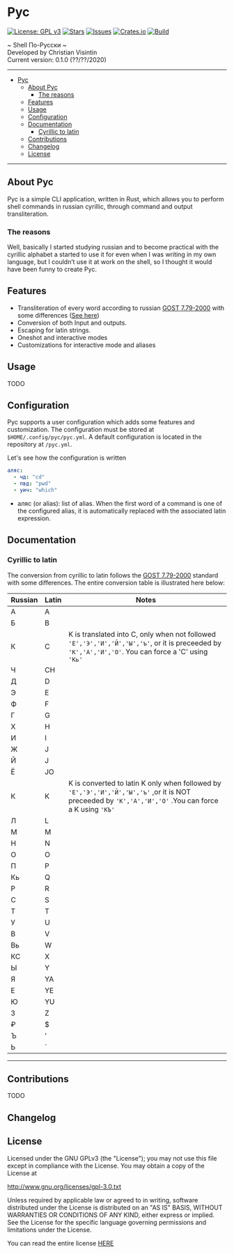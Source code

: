 # Pyc

[![License: GPL v3](https://img.shields.io/badge/License-GPLv3-blue.svg)](https://www.gnu.org/licenses/gpl-3.0) [![Stars](https://img.shields.io/github/stars/ChristianVisintin/Pyc.svg)](https://github.com/ChristianVisintin/Pyc) [![Issues](https://img.shields.io/github/issues/ChristianVisintin/Pyc.svg)](https://github.com/ChristianVisintin/Pyc/issues) [![Crates.io](https://img.shields.io/badge/crates.io-v0.1.0-orange.svg)](https://crates.io/crates/pyc) [![Build](https://api.travis-ci.org/ChristianVisintin/Pyc.svg?branch=master)](https://travis-ci.org/ChristianVisintin/Pyc)

~ Shell По-Русски ~  
Developed by Christian Visintin  
Current version: 0.1.0 (??/??/2020)

---

- [Pyc](#pyc)
  - [About Рус](#about-%d0%a0%d1%83%d1%81)
    - [The reasons](#the-reasons)
  - [Features](#features)
  - [Usage](#usage)
  - [Configuration](#configuration)
  - [Documentation](#documentation)
    - [Cyrillic to latin](#cyrillic-to-latin)
  - [Contributions](#contributions)
  - [Changelog](#changelog)
  - [License](#license)

---

## About Рус

Pyc is a simple CLI application, written in Rust, which allows you to perform shell commands in russian cyrillic, through command and output transliteration.

### The reasons

Well, basically I started studying russian and to become practical with the cyrillic alphabet a started to use it for even when I was writing in my own language, but I couldn’t use it at work on the shell, so I thought it would have been funny to create Pyc.

## Features

- Transliteration of every word according to russian [GOST 7.79-2000](https://en.wikipedia.org/wiki/GOST_7.79-2000) with some differences ([See here](#cyrillic-to-latin))
- Conversion of both Input and outputs.
- Escaping for latin strings.
- Oneshot and interactive modes
- Customizations for interactive mode and aliases

## Usage

TODO

## Configuration

Pyc supports a user configuration which adds some features and customization.
The configuration must be stored at ```$HOME/.config/pyc/pyc.yml```. A default configuration is located in the repository at ```/pyc.yml```.

Let's see how the configuration is written

```yaml
аляс:
  - чд: "cd"
  - пвд: "pwd"
  - уич: "which"
```

- аляс (or alias): list of alias. When the first word of a command is one of the configured alias, it is automatically replaced with the associated latin expression.

## Documentation

### Cyrillic to latin

The conversion from cyrillic to latin follows the [GOST 7.79-2000](https://en.wikipedia.org/wiki/GOST_7.79-2000) standard with some differences. The entire conversion table is illustrated here below:

| Russian | Latin | Notes                                                                                                                                                  |
|---------|-------|--------------------------------------------------------------------------------------------------------------------------------------------------------|
| А       | A     |                                                                                                                                                        |
| Б       | B     |                                                                                                                                                        |
| К       | C     | K is translated into C, only when not followed ```'Е','Э','И','Й','Ы','ъ'```, or it is preceeded by ```'К','А','И','О'```. You can force a 'C' using ```'Кь'```  |
| Ч       | CH    |                                                                                                                                                        |
| Д       | D     |                                                                                                                                                        |
| Э       | E     |                                                                                                                                                        |
| Ф       | F     |                                                                                                                                                        |
| Г       | G     |                                                                                                                                                        |
| Х       | H     |                                                                                                                                                        |
| И       | I     |                                                                                                                                                        |
| Ж       | J     |                                                                                                                                                        |
| Й       | J     |                                                                                                                                                        |
| Ё       | JO    |                                                                                                                                                        |
| К       | K     | K is converted to latin K only when followed by ```'Е','Э','И','Й','Ы','ъ'``` ,or it is NOT preceeded by ```'К','А','И','О'``` .You can force a K using ```'КЪ'``` |
| Л       | L     |                                                                                                                                                        |
| М       | M     |                                                                                                                                                        |
| Н       | N     |                                                                                                                                                        |
| О       | O     |                                                                                                                                                        |
| П       | P     |                                                                                                                                                        |
| Кь      | Q     |                                                                                                                                                        |
| Р       | R     |                                                                                                                                                        |
| С       | S     |                                                                                                                                                        |
| Т       | T     |                                                                                                                                                        |
| У       | U     |                                                                                                                                                        |
| В       | V     |                                                                                                                                                        |
| Вь      | W     |                                                                                                                                                        |
| КС      | X     |                                                                                                                                                        |
| Ы       | Y     |                                                                                                                                                        |
| Я       | YA    |                                                                                                                                                        |
| Е       | YE    |                                                                                                                                                        |
| Ю       | YU    |                                                                                                                                                        |
| З       | Z     |                                                                                                                                                        |
| ₽       | $     |                                                                                                                                                        |
| Ъ       | '     |                                                                                                                                                        |
| Ь       | `     |                                                                                                                                                        |

---

## Contributions

TODO

## Changelog

## License

Licensed under the GNU GPLv3 (the "License"); you may not use this file except in compliance with the License. You may obtain a copy of the License at

<http://www.gnu.org/licenses/gpl-3.0.txt>

Unless required by applicable law or agreed to in writing, software distributed under the License is distributed on an "AS IS" BASIS, WITHOUT WARRANTIES OR CONDITIONS OF ANY KIND, either express or implied. See the License for the specific language governing permissions and limitations under the License.

You can read the entire license [HERE](./LICENSE)
